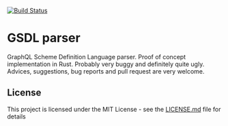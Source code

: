 [![Build Status](https://travis-ci.org/NovemberZulu/gsdl_parser.svg?branch=master)](https://travis-ci.org/NovemberZulu/gsdl_parser)

# GSDL parser

GraphQL Scheme Definition Language parser. Proof of concept implementation in Rust. Probably very buggy and definitely quite ugly. Advices, suggestions, bug reports and pull request are very welcome. 

## License

This project is licensed under the MIT License - see the [LICENSE.md](LICENSE.md) file for details
